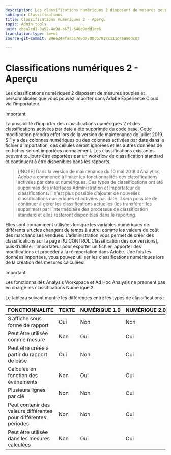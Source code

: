 ```yaml
---
description: Les classifications numériques 2 disposent de mesures souples et personnalisées que vous pouvez importer dans Adobe Experience Cloud via l’importateur.
subtopic: Classifications
title: Classifications numériques 2 - Aperçu
topic: Admin tools
uuid: cbea7cd1-3a92-4e9d-b671-646e9add1ee6
translation-type: tm+mt
source-git-commit: 99ee24efaa517e8da700c67818c111c4aa90dc02

---
```



# Classifications numériques 2 - Aperçu

Les classifications numériques 2 disposent de mesures souples et personnalisées que vous pouvez importer dans Adobe Experience Cloud via l’importateur.

>[!IMPORTANT]
>
>La possibilité d’importer des classifications numériques 2 et des classifications activées par date a été supprimée du code base. Cette modification prendra effet lors de la version de maintenance de juillet 2019. S’il y a des colonnes numériques ou des colonnes activées par date dans le fichier d’importation, ces cellules seront ignorées et les autres données de ce fichier seront importées normalement. Les classifications existantes peuvent toujours être exportées par un workflow de classification standard et continuent à être disponibles dans les rapports.

> [!NOTE] Dans la version de maintenance du 10 mai 2018 d’Analytics, Adobe a commencé à limiter les fonctionnalités des classifications activées par date et numériques. Ces types de classifications ont été supprimés des interfaces Administration et Importateur de classifications. Il n’est plus possible d’ajouter de nouvelles classifications numériques et activées par date. Il sera possible de continuer à gérer les classifications actuelles (les transférer, les supprimer) par l’intermédiaire des processus de classification standard et elles resteront disponibles dans le reporting.

Elles sont couramment utilisées lorsque les variables numériques de différents articles changent de temps à autre, comme les valeurs de coût des marchandises vendues. L’administration vous permet de créer des classifications sur la page [!UICONTROL Classification des conversions], puis d’utiliser l’importateur pour exporter un fichier, apporter des modifications et procéder à la réimportation dans Adobe. Une fois les données importées, vous pouvez utiliser les classifications numériques lors de la création des mesures calculées.

>[!IMPORTANT]
>
>Les fonctionnalités Analysis Workspace et Ad Hoc Analysis ne prennent pas en charge les classifications Numérique 2.

Le tableau suivant montre les différences entre les types de classifications :

| FONCTIONNALITÉ | TEXTE | NUMÉRIQUE 1.0 | NUMÉRIQUE 2.0 |
|---|---|---|---|
| S’affiche sous forme de rapport | Oui | Non | Non |
| Peut être utilisée comme mesure | Non | Oui | Oui |
| Peut être créée à partir du rapport de base | Oui | Non | Oui |
| Calculée en fonction des événements | Non | Oui | Oui |
| Plusieurs lignes par clé | Non | Non | Oui |
| Peut contenir des valeurs différentes pour différentes périodes | Non | Non | Oui |
| Peut être utilisée dans les mesures calculées | Non | Oui | Oui |

